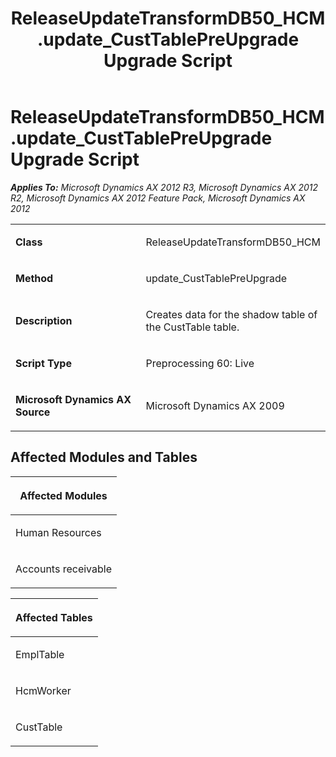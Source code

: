 ﻿---
title: ReleaseUpdateTransformDB50_HCM.update_CustTablePreUpgrade Upgrade Script
TOCTitle: ReleaseUpdateTransformDB50_HCM.update_CustTablePreUpgrade Upgrade Script
ms:assetid: a35f53ba-1cf6-2459-3456-2475faa69d94
ms:mtpsurl: https://msdn.microsoft.com/en-us/library/JJ736759(v=AX.60)
ms:contentKeyID: 49710191
ms.date: 05/18/2015
mtps_version: v=AX.60
---

# ReleaseUpdateTransformDB50\_HCM.update\_CustTablePreUpgrade Upgrade Script 


_**Applies To:** Microsoft Dynamics AX 2012 R3, Microsoft Dynamics AX 2012 R2, Microsoft Dynamics AX 2012 Feature Pack, Microsoft Dynamics AX 2012_

<table>
<colgroup>
<col style="width: 50%" />
<col style="width: 50%" />
</colgroup>
<tbody>
<tr class="odd">
<td><p><strong>Class</strong></p></td>
<td><p>ReleaseUpdateTransformDB50_HCM</p></td>
</tr>
<tr class="even">
<td><p><strong>Method</strong></p></td>
<td><p>update_CustTablePreUpgrade</p></td>
</tr>
<tr class="odd">
<td><p><strong>Description</strong></p></td>
<td><p>Creates data for the shadow table of the CustTable table.</p></td>
</tr>
<tr class="even">
<td><p><strong>Script Type</strong></p></td>
<td><p>Preprocessing 60: Live</p></td>
</tr>
<tr class="odd">
<td><p><strong>Microsoft Dynamics AX Source</strong></p></td>
<td><p>Microsoft Dynamics AX 2009</p></td>
</tr>
</tbody>
</table>


## Affected Modules and Tables

<table>
<colgroup>
<col style="width: 100%" />
</colgroup>
<thead>
<tr class="header">
<th><p>Affected Modules</p></th>
</tr>
</thead>
<tbody>
<tr class="odd">
<td><p>Human Resources</p></td>
</tr>
<tr class="even">
<td><p>Accounts receivable</p></td>
</tr>
</tbody>
</table>


<table>
<colgroup>
<col style="width: 100%" />
</colgroup>
<thead>
<tr class="header">
<th><p>Affected Tables</p></th>
</tr>
</thead>
<tbody>
<tr class="odd">
<td><p>EmplTable</p></td>
</tr>
<tr class="even">
<td><p>HcmWorker</p></td>
</tr>
<tr class="odd">
<td><p>CustTable</p></td>
</tr>
</tbody>
</table>

  


